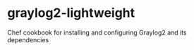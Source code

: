 graylog2-lightweight
====================

Chef cookbook for installing and configuring Graylog2 and its dependencies
